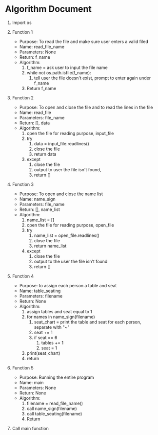 # Algorithm Document


1. Import os
2. Function 1
    * Purpose: To read the file and make sure user enters a valid filed
    * Name: read_file_name
    * Parameters: None
    * Return: f_name
    * Algorithm:
      1. f_name = ask user to input the file name
      2. while not os.path.isfile(f_name):
         1. tell user the file doesn't exist, prompt to enter again under f_name
      3. Return f_name

3. Function 2
    * Purpose: To open and close the file and to read the lines in the file
    * Name: read_file
    * Parameters: file_name
    * Return: [], data
    * Algorithm:
      1. open the file for reading purpose, input_file
      2. try
         1. data = input_file.readlines()
         2. close the file
         3. return data
      3. except
         1. close the file
         2. output to user the file isn't found, 
         3. return []

4. Function 3
    * Purpose: To open and close the name list
    * Name: name_sign
    * Parameters: file_name
    * Return: [], name_list
    * Algorithm:
      1. name_list = []
      2. open the file for reading purpose, open_file
      3. try
         1. name_list = open_file.readlines()
         2. close the file
         3. return name_list
      4. except
         1. close the file
         2. output to the user the file isn't found
         3. return []

5. Function 4
    * Purpose: to assign each person a table and seat
    * Name: table_seating
    * Parameters: filename
    * Return: None
    * Algorithm:
      1. assign tables and seat equal to 1
      2. for names in name_sign(filename)
         1. seat_chart = print the table and seat for each person, separate with "~"
         2. seat += 1
         3. if seat == 6
            1. tables += 1
            2. seat = 1
      3. print(seat_chart)
      4. return

6. Function 5
    * Purpose: Running the entire program
    * Name: main
    * Parameters: None
    * Return: None
    * Algorithm:
      1. filename = read_file_name()
      2. call name_sign(filename)
      3. call table_seating(filename)
      4. Return

7. Call main function